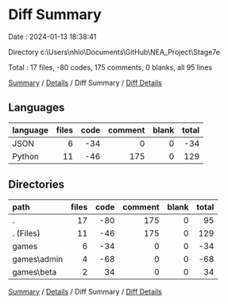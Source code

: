 # Diff Summary

Date : 2024-01-13 18:38:41

Directory c:\\Users\\nhlo\\Documents\\GitHub\\NEA_Project\\Stage7e

Total : 17 files,  -80 codes, 175 comments, 0 blanks, all 95 lines

[Summary](results.md) / [Details](details.md) / Diff Summary / [Diff Details](diff-details.md)

## Languages
| language | files | code | comment | blank | total |
| :--- | ---: | ---: | ---: | ---: | ---: |
| JSON | 6 | -34 | 0 | 0 | -34 |
| Python | 11 | -46 | 175 | 0 | 129 |

## Directories
| path | files | code | comment | blank | total |
| :--- | ---: | ---: | ---: | ---: | ---: |
| . | 17 | -80 | 175 | 0 | 95 |
| . (Files) | 11 | -46 | 175 | 0 | 129 |
| games | 6 | -34 | 0 | 0 | -34 |
| games\\admin | 4 | -68 | 0 | 0 | -68 |
| games\\beta | 2 | 34 | 0 | 0 | 34 |

[Summary](results.md) / [Details](details.md) / Diff Summary / [Diff Details](diff-details.md)